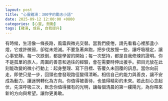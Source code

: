 ```yaml
---
layout: post
title: "心靈雞湯：300字的勵志小語"
date: 2025-09-12 12:00:00 +0800
categories: [心靈, 鼓勵]
tags: [雞湯, 成長, 自我提升]
---
```

有時候，生活像一條長路，風霜與微光交替。當我們疲倦，請先看看心裡那盞小燈，它或許微弱，卻從未熄滅。不要急著奔跑，把步伐放慢一些，讓呼吸穩定，讓心事安靜。每一次跌倒，都是學習的開始；每一次堅持，都是自我修煉的證明。你不是孤單的旅人，周圍的善意和過往的經驗，會在需要時伸出援手。把目光放在此刻能改變的微小行動上：起身整理、寫下目標、答覆久未回覆的訊息。當你向前走，即使只是一步，回頭也會發現路徑變得清晰。相信自己的能力與善良，讓不安成為動力，讓迷惘轉化為方向。你值得被善待，也值得精彩的未來。若此刻心念起伏，先深呼吸三次，默念你值得擁有的光明，讓每個清晨的第一縷陽光，為你帶來新的方向與希望。讓你更勇敢。